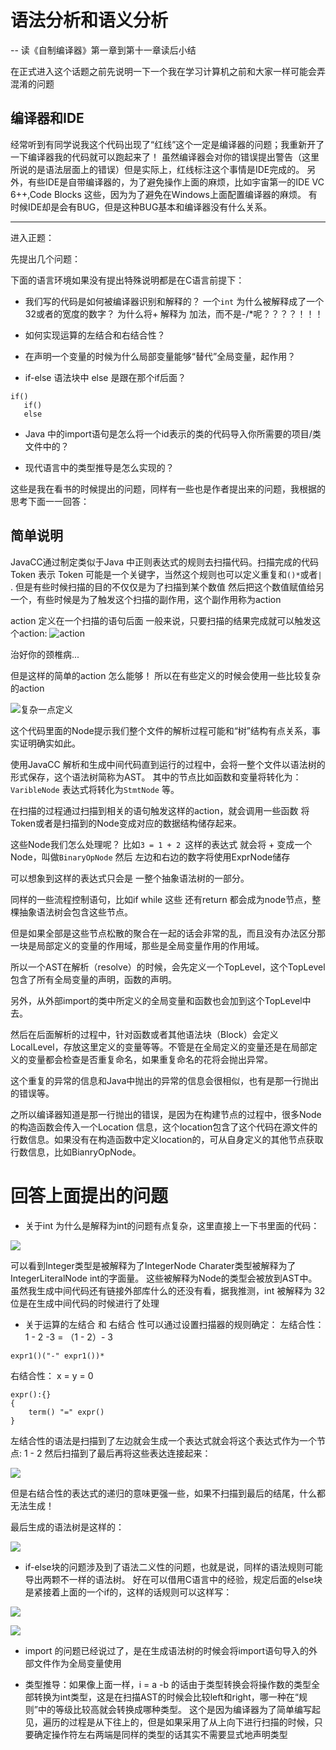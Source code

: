 # 语法分析和语义分析

-- 读《自制编译器》第一章到第十一章读后小结

在正式进入这个话题之前先说明一下一个我在学习计算机之前和大家一样可能会弄混淆的问题

## 编译器和IDE 
经常听到有同学说我这个代码出现了“红线”这个一定是编译器的问题；我重新开了一下编译器我的代码就可以跑起来了！
虽然编译器会对你的错误提出警告（这里所说的是语法层面上的错误）但是实际上，红线标注这个事情是IDE完成的。 
另外，有些IDE是自带编译器的，为了避免操作上面的麻烦，比如宇宙第一的IDE VC 6++,Code Blocks 这些，因为为了避免在Windows上面配置编译器的麻烦。
有时候IDE却是会有BUG，但是这种BUG基本和编译器没有什么关系。


******

进入正题：

先提出几个问题：

下面的语言环境如果没有提出特殊说明都是在C语言前提下：

- 我们写的代码是如何被编译器识别和解释的？ 一个``int`` 为什么被解释成了一个32或者的宽度的数字？
为什么将+ 解释为 加法，而不是-/*呢？？？？！！！

- 如何实现运算的左结合和右结合性？

- 在声明一个变量的时候为什么局部变量能够“替代”全局变量，起作用？

- if-else 语法块中 else 是跟在那个if后面？

````
if() 
   if()
   else
```` 

- Java 中的import语句是怎么将一个id表示的类的代码导入你所需要的项目/类文件中的？

- 现代语言中的类型推导是怎么实现的？

这些是我在看书的时候提出的问题，同样有一些也是作者提出来的问题，我根据的思考下面一一回答：

## 简单说明

JavaCC通过制定类似于Java 中正则表达式的规则去扫描代码。扫描完成的代码Token 表示 Token 可能是一个关键字，当然这个规则也可以定义重复和``()*``或者``|`` .
但是有些时候扫描的目的不仅仅是为了扫描到某个数值 然后把这个数值赋值给另一个，有些时候是为了触发这个扫描的副作用，这个副作用称为action


action 定义在一个扫描的语句后面 一般来说，只要扫描的结果完成就可以触发这个action:
![action](https://static.dingtalk.com/media/lADPDgQ9qRESLfDNBIDNA2A_864_1152.jpg?auth_bizType=IM&auth_bizEntity=%7B%22cid%22%3A%22185863030%3A267532292%22%2C%22msgId%22%3A%22365360547185%22%7D&open_id=185863030)


治好你的颈椎病...

但是这样的简单的action 怎么能够！ 所以在有些定义的时候会使用一些比较复杂的action

![复杂一点定义](https://static.dingtalk.com/media/lADPDgQ9qREP3xPNBIDNA2A_864_1152.jpg?auth_bizType=IM&auth_bizEntity=%7B%22cid%22%3A%22185863030%3A267532292%22%2C%22msgId%22%3A%22365360625453%22%7D&open_id=185863030)

这个代码里面的Node提示我们整个文件的解析过程可能和“树”结构有点关系，事实证明确实如此。 

使用JavaCC 解析和生成中间代码直到运行的过程中，会将一整个文件以语法树的形式保存，这个语法树简称为AST。 其中的节点比如函数和变量将转化为：``VaribleNode`` 表达式将转化为``StmtNode`` 等。 

在扫描的过程通过扫描到相关的语句触发这样的action，就会调用一些函数 将Token或者是扫描到的Node变成对应的数据结构储存起来。

这些Node我们怎么处理呢？ 比如``3 = 1 + 2 ``这样的表达式 就会将 + 变成一个Node，叫做``BinaryOpNode`` 然后 左边和右边的数字将使用ExprNode储存

可以想象到这样的表达式只会是 一整个抽象语法树的一部分。

同样的一些流程控制语句，比如if while 这些 还有return 都会成为node节点，整棵抽象语法树会包含这些节点。

但是如果全部是这些节点松散的聚合在一起的话会非常的乱，而且没有办法区分那一块是局部定义的变量的作用域，那些是全局变量作用的作用域。

所以一个AST在解析（resolve）的时候，会先定义一个TopLevel，这个TopLevel包含了所有全局变量的声明，函数的声明。

另外，从外部import的类中所定义的全局变量和函数也会加到这个TopLevel中去。

然后在后面解析的过程中，针对函数或者其他语法块（Block）会定义LocalLevel，存放这里定义的变量等等。不管是在全局定义的变量还是在局部定义的变量都会检查是否重复命名，如果重复命名的花将会抛出异常。


这个重复的异常的信息和Java中抛出的异常的信息会很相似，也有是那一行抛出的错误等。

之所以编译器知道是那一行抛出的错误，是因为在构建节点的过程中，很多Node的构造函数会传入一个Location 信息，这个location包含了这个代码在源文件的行数信息。如果没有在构造函数中定义location的，可从自身定义的其他节点获取行数信息，比如BianryOpNode。


# 回答上面提出的问题

- 关于int 为什么是解释为int的问题有点复杂，这里直接上一下书里面的代码：

![](https://static.dingtalk.com/media/lADPDgQ9qREleirNBIDNA2A_864_1152.jpg_620x10000q90g.jpg?auth_bizType=IM&auth_bizEntity=%7B%22cid%22%3A%22185863030%3A267532292%22%2C%22msgId%22%3A%22365600981630%22%7D&open_id=185863030)

可以看到Integer类型是被解释为了IntegerNode Charater类型被解释为了IntegerLiteralNode int的字面量。 这些被解释为Node的类型会被放到AST中。
虽然我生成中间代码还有链接外部库什么的还没有看，据我推测，int 被解释为 32位是在生成中间代码的时候进行了处理

- 关于运算的左结合 和 右结合 性可以通过设置扫描器的规则确定：
左结合性： 1 - 2 -3 = （1 - 2）- 3
```
expr1()("-" expr1())*
```
右结合性： x = y = 0
```
expr():{}
{
	term() "=" expr()
}
```

左结合性的语法是扫描到了左边就会生成一个表达式就会将这个表达式作为一个节点: 1 - 2 然后扫描到了最后再将这些表达连接起来：

![](https://static.dingtalk.com/media/lADPDgQ9qREpfR_NA2DNBIA_1152_864.jpg_620x10000q90g.jpg?auth_bizType=IM&auth_bizEntity=%7B%22cid%22%3A%22185863030%3A267532292%22%2C%22msgId%22%3A%22365297193936%22%7D&open_id=185863030)

但是右结合性的表达式的递归的意味更强一些，如果不扫描到最后的结尾，什么都无法生成！

最后生成的语法树是这样的：

![](https://static.dingtalk.com/media/lADPDgQ9qREpfZLNBIDNA2A_864_1152.jpg_620x10000q90g.jpg?auth_bizType=IM&auth_bizEntity=%7B%22cid%22%3A%22185863030%3A267532292%22%2C%22msgId%22%3A%22365632942281%22%7D&open_id=185863030)

- if-else块的问题涉及到了语法二义性的问题，也就是说，同样的语法规则可能导出两颗不一样的语法树。 好在可以借用C语言中的经验，规定后面的else块是紧接着上面的一个if的，这样的话规则可以这样写：

![](https://static.dingtalk.com/media/lADPDgQ9qREtbhbNBIDNA2A_864_1152.jpg?auth_bizType=IM&auth_bizEntity=%7B%22cid%22%3A%22185863030%3A267532292%22%2C%22msgId%22%3A%22369393832505%22%7D&open_id=185863030)


![](https://static.dingtalk.com/media/lADPDgQ9qREtbkPNBIDNA2A_864_1152.jpg_620x10000q90g.jpg?auth_bizType=IM&auth_bizEntity=%7B%22cid%22%3A%22185863030%3A267532292%22%2C%22msgId%22%3A%22365297244280%22%7D&open_id=185863030)

- import 的问题已经说过了，是在生成语法树的时候会将import语句导入的外部文件作为全局变量使用

- 类型推导：如果像上面一样，i = a -b 的话由于类型转换会将操作数的类型全部转换为int类型，这是在扫描AST的时候会比较left和right，哪一种在“规则”中的等级比较高就会转换成哪种类型。 这个是因为编译器为了简单编写起见，遍历的过程是从下往上的，但是如果采用了从上向下进行扫描的时候，只要确定操作符左右两端是同样的类型的话其实不需要显式地声明类型
